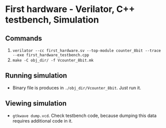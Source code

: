 # First hardware - Verilator, C++ testbench, Simulation

## Commands

1. ```verilator --cc first_hardware.sv --top-module counter_8bit --trace --exe first_hardware_testbench.cpp```
2. ```make -C obj_dir/ -f Vcounter_8bit.mk```

## Running simulation

- Binary file is produces in ```./obj_dir/Vcounter_8bit```. Just run it.

## Viewing simulation

- ```gtkwave dump.vcd```. Check testbench code, because dumping this data requires additional code in it.
